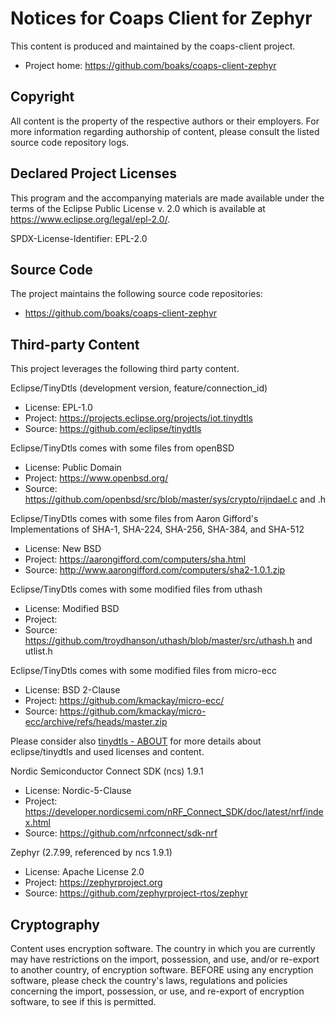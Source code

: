 # Notices for Coaps Client for Zephyr

This content is produced and maintained by the coaps-client project.

* Project home: https://github.com/boaks/coaps-client-zephyr

## Copyright

All content is the property of the respective authors or their employers. For
more information regarding authorship of content, please consult the listed
source code repository logs.

## Declared Project Licenses

This program and the accompanying materials are made available under the terms
of the Eclipse Public License v. 2.0 which is available at
https://www.eclipse.org/legal/epl-2.0/.

SPDX-License-Identifier: EPL-2.0

## Source Code

The project maintains the following source code repositories:

* https://github.com/boaks/coaps-client-zephyr

## Third-party Content

This project leverages the following third party content.

Eclipse/TinyDtls (development version, feature/connection_id)

* License: EPL-1.0 
* Project: https://projects.eclipse.org/projects/iot.tinydtls
* Source: https://github.com/eclipse/tinydtls

Eclipse/TinyDtls comes with some files from openBSD

* License: Public Domain
* Project: https://www.openbsd.org/
* Source: https://github.com/openbsd/src/blob/master/sys/crypto/rijndael.c and .h

Eclipse/TinyDtls comes with some files from Aaron Gifford's Implementations of SHA-1, SHA-224, SHA-256, SHA-384, and SHA-512

* License: New BSD
* Project: https://aarongifford.com/computers/sha.html
* Source:  http://www.aarongifford.com/computers/sha2-1.0.1.zip

Eclipse/TinyDtls comes with some modified files from uthash

* License: Modified BSD
* Project: 
* Source:  https://github.com/troydhanson/uthash/blob/master/src/uthash.h and utlist.h

Eclipse/TinyDtls comes with some modified files from micro-ecc

* License: BSD 2-Clause
* Project: https://github.com/kmackay/micro-ecc/
* Source:  https://github.com/kmackay/micro-ecc/archive/refs/heads/master.zip

Please consider also [tinydtls - ABOUT](https://github.com/eclipse/tinydtls/blob/main/ABOUT.md) for more details about eclipse/tinydtls and used licenses and content.

Nordic Semiconductor Connect SDK (ncs) 1.9.1

* License: Nordic-5-Clause
* Project: https://developer.nordicsemi.com/nRF_Connect_SDK/doc/latest/nrf/index.html
* Source: https://github.com/nrfconnect/sdk-nrf

Zephyr (2.7.99, referenced by ncs 1.9.1)

* License: Apache License 2.0
* Project: https://zephyrproject.org
* Source: https://github.com/zephyrproject-rtos/zephyr

## Cryptography

Content uses encryption software. The country in which you are currently
may have restrictions on the import, possession, and use, and/or re-export to
another country, of encryption software. BEFORE using any encryption software,
please check the country's laws, regulations and policies concerning the import,
possession, or use, and re-export of encryption software, to see if this is
permitted.
